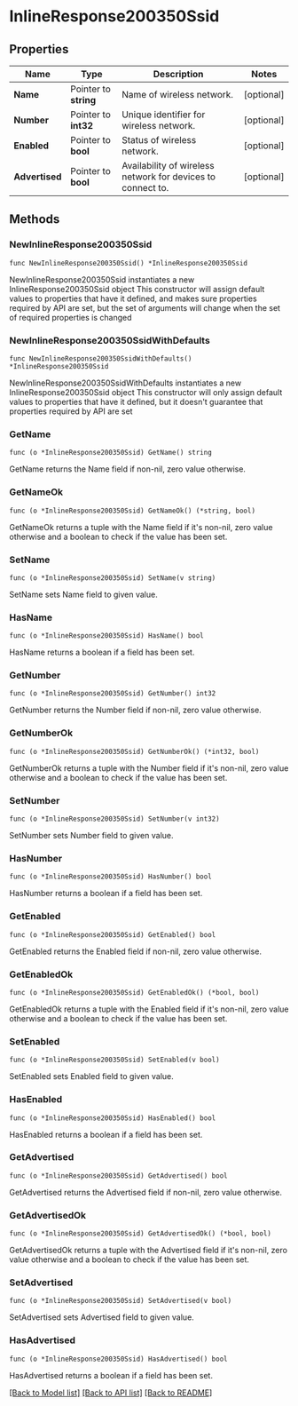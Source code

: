 # InlineResponse200350Ssid

## Properties

Name | Type | Description | Notes
------------ | ------------- | ------------- | -------------
**Name** | Pointer to **string** | Name of wireless network. | [optional] 
**Number** | Pointer to **int32** | Unique identifier for wireless network. | [optional] 
**Enabled** | Pointer to **bool** | Status of wireless network. | [optional] 
**Advertised** | Pointer to **bool** | Availability of wireless network for devices to connect to. | [optional] 

## Methods

### NewInlineResponse200350Ssid

`func NewInlineResponse200350Ssid() *InlineResponse200350Ssid`

NewInlineResponse200350Ssid instantiates a new InlineResponse200350Ssid object
This constructor will assign default values to properties that have it defined,
and makes sure properties required by API are set, but the set of arguments
will change when the set of required properties is changed

### NewInlineResponse200350SsidWithDefaults

`func NewInlineResponse200350SsidWithDefaults() *InlineResponse200350Ssid`

NewInlineResponse200350SsidWithDefaults instantiates a new InlineResponse200350Ssid object
This constructor will only assign default values to properties that have it defined,
but it doesn't guarantee that properties required by API are set

### GetName

`func (o *InlineResponse200350Ssid) GetName() string`

GetName returns the Name field if non-nil, zero value otherwise.

### GetNameOk

`func (o *InlineResponse200350Ssid) GetNameOk() (*string, bool)`

GetNameOk returns a tuple with the Name field if it's non-nil, zero value otherwise
and a boolean to check if the value has been set.

### SetName

`func (o *InlineResponse200350Ssid) SetName(v string)`

SetName sets Name field to given value.

### HasName

`func (o *InlineResponse200350Ssid) HasName() bool`

HasName returns a boolean if a field has been set.

### GetNumber

`func (o *InlineResponse200350Ssid) GetNumber() int32`

GetNumber returns the Number field if non-nil, zero value otherwise.

### GetNumberOk

`func (o *InlineResponse200350Ssid) GetNumberOk() (*int32, bool)`

GetNumberOk returns a tuple with the Number field if it's non-nil, zero value otherwise
and a boolean to check if the value has been set.

### SetNumber

`func (o *InlineResponse200350Ssid) SetNumber(v int32)`

SetNumber sets Number field to given value.

### HasNumber

`func (o *InlineResponse200350Ssid) HasNumber() bool`

HasNumber returns a boolean if a field has been set.

### GetEnabled

`func (o *InlineResponse200350Ssid) GetEnabled() bool`

GetEnabled returns the Enabled field if non-nil, zero value otherwise.

### GetEnabledOk

`func (o *InlineResponse200350Ssid) GetEnabledOk() (*bool, bool)`

GetEnabledOk returns a tuple with the Enabled field if it's non-nil, zero value otherwise
and a boolean to check if the value has been set.

### SetEnabled

`func (o *InlineResponse200350Ssid) SetEnabled(v bool)`

SetEnabled sets Enabled field to given value.

### HasEnabled

`func (o *InlineResponse200350Ssid) HasEnabled() bool`

HasEnabled returns a boolean if a field has been set.

### GetAdvertised

`func (o *InlineResponse200350Ssid) GetAdvertised() bool`

GetAdvertised returns the Advertised field if non-nil, zero value otherwise.

### GetAdvertisedOk

`func (o *InlineResponse200350Ssid) GetAdvertisedOk() (*bool, bool)`

GetAdvertisedOk returns a tuple with the Advertised field if it's non-nil, zero value otherwise
and a boolean to check if the value has been set.

### SetAdvertised

`func (o *InlineResponse200350Ssid) SetAdvertised(v bool)`

SetAdvertised sets Advertised field to given value.

### HasAdvertised

`func (o *InlineResponse200350Ssid) HasAdvertised() bool`

HasAdvertised returns a boolean if a field has been set.


[[Back to Model list]](../README.md#documentation-for-models) [[Back to API list]](../README.md#documentation-for-api-endpoints) [[Back to README]](../README.md)


